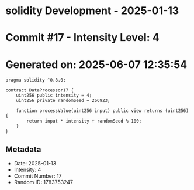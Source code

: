 ﻿# solidity Development - 2025-01-13
# Commit #17 - Intensity Level: 4
# Generated on: 2025-06-07 12:35:54
```solidity
pragma solidity ^0.8.0;

contract DataProcessor17 {
    uint256 public intensity = 4;
    uint256 private randomSeed = 266923;

    function processValue(uint256 input) public view returns (uint256) {
        return input * intensity + randomSeed % 100;
    }
}
```
## Metadata
- Date: 2025-01-13
- Intensity: 4
- Commit Number: 17
- Random ID: 1783753247
